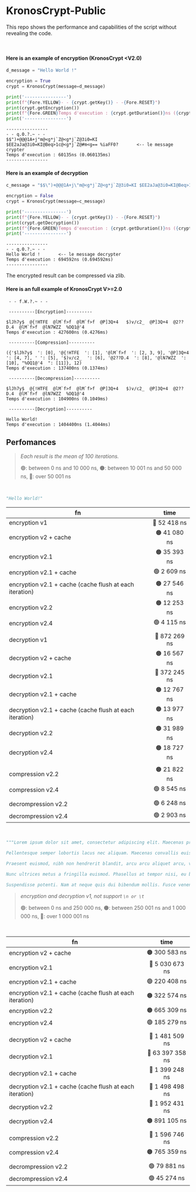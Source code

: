 # KronosCrypt-Public
This repo shows the performance and capabilities of the script without revealing the code.

<br>

#### Here is an example of encryption (KronosCrypt <V2.0)
```python
d_message = "Hello World !"

encryption = True
crypt = KronosCrypt(message=d_message)

print('----------------')
print(f"{Fore.YELLOW}- - {crypt.getKey()} - -{Fore.RESET}")
print(crypt.getEncryption())
print(f"{Fore.GREEN}Temps d'execution : {crypt.getDuration()}ns ({crypt.getDuration()/1e+6}ms){Fore.RESET}")
print('----------------')
```

```text
----------------
- - q.0.?.~ - -
$$")+@@@1A+j"m@<g*j`Z@<g*j`Z@3i0=KI $EE2aJa@3i0=KI@Beq>1c@<g*j`Z@#m<g== %iaFF0?       <-- le message crypter
Temps d'execution : 60135ns (0.060135ms)
----------------
```

#### Here is an example of decryption

```python
c_message = "$$\")+@@@1A+j\"m@<g*j`Z@<g*j`Z@3i0=KI $EE2aJa@3i0=KI@Beq>1c@<g*j`Z@#m<g== %iaFF0?"

encryption = False
crypt = KronosCrypt(message=c_message)

print('----------------')
print(f"{Fore.YELLOW}- - {crypt.getKey()} - -{Fore.RESET}")
print(crypt.getDecryption())
print(f"{Fore.GREEN}Temps d'execution : {crypt.getDuration()}ns ({crypt.getDuration()/1e+6}ms){Fore.RESET}")
print('----------------')
```

```text
----------------
- - q.0.?.~ - -
Hello World !       <-- le message decrypter
Temps d'execution : 694592ns (0.694592ms)
----------------
```
The encrypted result can be compressed via zlib.

#### Here is an full example of KronosCrypt V>=2.0
```text
 - - f.W.?.~ - -

 ----------[Encryption]----------

$lJh7y$  @{!HTFE  @lM`f>f  @lM`f>f  @P]3Q+4   $)v/c2_  @P]3Q+4  @2??D.4  @lM`f>f  @lN7WZZ  %OQ1@'4
Temps d'execution : 427600ns (0.4276ms)

 ----------[Compression]----------

({'$lJh7y$  ': [0], '@{!HTFE  ': [1], '@lM`f>f  ': [2, 3, 9], '@P]3Q+4  ': [4, 7], ' ': [5], '$)v/c2_  ': [6], '@2??D.4  ': [8], '@lN7WZZ  ': [10], "%OQ1@'4  ": [11]}, 12)
Temps d'execution : 137400ns (0.1374ms)

 ----------[Decompression]----------

$lJh7y$  @{!HTFE  @lM`f>f  @lM`f>f  @P]3Q+4   $)v/c2_  @P]3Q+4  @2??D.4  @lM`f>f  @lN7WZZ  %OQ1@'4
Temps d'execution : 104900ns (0.1049ms)

 ----------[Decryption]----------

Hello World!
Temps d'execution : 1404400ns (1.4044ms)
```

## Perfomances
> *Each result is the mean of 100 iterations.*
> 
> 🟢: between 0 ns and 10 000 ns, 🟠: between 10 001 ns and 50 000 ns, 🔴: over 50 001 ns

<br>

```python
"Hello World!"
```

| fn                                                      |     time     |
| ------------------------------------------------------- | :----------: |
| encryption v1                                           | 🔴 52 418 ns  |
| encryption v2 + cache                                   | 🟠 41 080 ns  |
| encryption v2.1                                         | 🟠 35 393 ns  |
| encryption v2.1 + cache                                 | 🟢  2 609 ns  |
| encryption v2.1 + cache (cache flush at each iteration) | 🟠 27 546 ns  |
| encryption v2.2                                         | 🟠 12 253 ns  |
| encryption v2.4                                         | 🟢 4 115 ns  |
|                                                         |                |
| decryption v1                                           | 🔴 872 269 ns |
| decryption v2 + cache                                   | 🟠 16 567 ns  |
| decryption v2.1                                         | 🔴 372 245 ns |
| decryption v2.1 + cache                                 | 🟠 12 767 ns  |
| decryption v2.1 + cache (cache flush at each iteration) | 🟠 13 977 ns  |
| decryption v2.2                                         | 🟠 31 989 ns  |
| decryption v2.4                                         | 🟠 18 727 ns  |
|                                                         |                |
| compression v2.2                                        | 🟠 21 822 ns  |
| compression v2.4                                        | 🟢 8 545 ns  |
|                                                         |                |
| decrompression v2.2                                     | 🟢 6 248 ns  |
| decrompression v2.4                                     | 🟢 2 903 ns  |

<br>

```python
"""Lorem ipsum dolor sit amet, consectetur adipiscing elit. Maecenas pretium nibh libero, quis efficitur nulla rhoncus ac. Morbi quis sagittis mi, eget cursus nunc. Curabitur tincidunt elit velit, at euismod dui consequat at. Praesent sagittis sem ante, porttitor tincidunt est tempor id. Morbi ornare ut urna id efficitur. Vivamus ut quam sit amet magna vulputate malesuada. Aliquam risus lorem, faucibus non vestibulum quis, eleifend in libero. Mauris consectetur pharetra eleifend. Vestibulum ante ipsum primis in faucibus orci luctus et ultrices posuere cubilia curae; Nullam efficitur viverra nunc pulvinar aliquet.

Pellentesque semper lobortis lacus nec aliquam. Maecenas convallis euismod orci, a mollis massa ultrices euismod. Aenean vel magna risus. Curabitur vitae ligula euismod, tincidunt felis vitae, feugiat diam. Suspendisse in facilisis nulla, et tincidunt tellus. Praesent interdum nisl non sagittis placerat. Lorem ipsum dolor sit amet, consectetur adipiscing elit.

Praesent euismod, nibh non hendrerit blandit, arcu arcu aliquet arcu, vel placerat lorem mi id velit. Aenean id mauris risus. Donec nec elementum augue. Integer dapibus ultrices scelerisque. Vestibulum at eros a est porta rhoncus ut aliquet orci. Curabitur et rutrum ante, venenatis sagittis ante. Cras aliquam odio at tempor sollicitudin.

Nunc ultrices metus a fringilla euismod. Phasellus at tempor nisi, eu blandit velit. Nulla placerat massa at ipsum mollis tempus. Maecenas viverra facilisis sagittis. Praesent a rhoncus lectus. Suspendisse finibus nisi in accumsan vestibulum. Maecenas ultricies, lacus vitae tincidunt congue, mi quam hendrerit quam, ac venenatis velit eros euismod ante.

Suspendisse potenti. Nam at neque quis dui bibendum mollis. Fusce venenatis nunc vel tempor dignissim. Cras efficitur diam condimentum accumsan hendrerit. Nunc vestibulum vel augue quis tristique. In tincidunt sagittis urna vel ullamcorper. Donec tristique ex mollis, tincidunt lacus eget, pharetra sapien."""
```

> *encryption and decryption v1, not support `\n or \t`*
> 
> 🟢: between 0 ns and 250 000 ns, 🟠: between 250 001 ns and 1 000 000 ns, 🔴: over 1 000 001 ns

<br>

| fn                                                      |      time       |
| ------------------------------------------------------- | :-------------: |
| encryption v2 + cache                                   | 🟠   300 583 ns  |
| encryption v2.1                                         | 🔴 5 030 673 ns  |
| encryption v2.1 + cache                                 | 🟢   220 408 ns  |
| encryption v2.1 + cache (cache flush at each iteration) | 🟠   322 574 ns  |
| encryption v2.2                                         | 🟠   665 309 ns  |
| encryption v2.4                                         | 🟢   185 279 ns  |
|                                                         |                 |
| decryption v2 + cache                                   | 🔴 1 481 509 ns  |
| decryption v2.1                                         | 🔴 63 397 358 ns |
| decryption v2.1 + cache                                 | 🔴 1 399 248 ns  |
| decryption v2.1 + cache (cache flush at each iteration) | 🔴 1 498 498 ns  |
| decryption v2.2                                         | 🔴 1 952 431 ns  |
| decryption v2.4                                         | 🟠 891 105 ns  |
|                                                         |                |
| compression v2.2                                        | 🔴 1 596 746 ns  |
| compression v2.4                                        | 🟠 765 359 ns  |
|                                                         |                |
| decrompression v2.2                                     | 🟢 79 881 ns  |
| decrompression v2.4                                     | 🟢 45 274 ns  |
